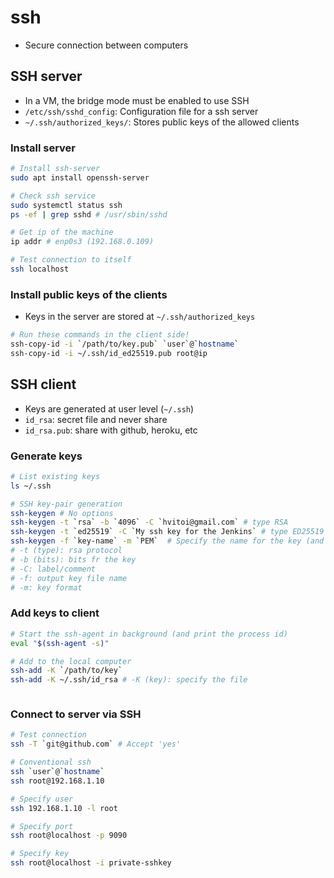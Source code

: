 # ssh

- Secure connection between computers

## SSH server

- In a VM, the bridge mode must be enabled to use SSH
- `/etc/ssh/sshd_config`: Configuration file for a ssh server
- `~/.ssh/authorized_keys/`: Stores public keys of the allowed clients

### Install server

```sh
# Install ssh-server
sudo apt install openssh-server

# Check ssh service
sudo systemctl status ssh
ps -ef | grep sshd # /usr/sbin/sshd

# Get ip of the machine
ip addr # enp0s3 (192.168.0.109)

# Test connection to itself
ssh localhost
```

### Install public keys of the clients

- Keys in the server are stored at `~/.ssh/authorized_keys`

```sh
# Run these commands in the client side!
ssh-copy-id -i `/path/to/key.pub` `user`@`hostname`
ssh-copy-id -i ~/.ssh/id_ed25519.pub root@ip
```

## SSH client

- Keys are generated at user level (`~/.ssh`)
- `id_rsa`: secret file and never share
- `id_rsa.pub`: share with github, heroku, etc

### Generate keys

```sh
# List existing keys
ls ~/.ssh

# SSH key-pair generation
ssh-keygen # No options
ssh-keygen -t `rsa` -b `4096` -C `hvitoi@gmail.com` # type RSA
ssh-keygen -t `ed25519` -C `My ssh key for the Jenkins` # type ED25519
ssh-keygen -f `key-name` -m `PEM`  # Specify the name for the key (and create in the current directory)
# -t (type): rsa protocol
# -b (bits): bits fr the key
# -C: label/comment
# -f: output key file name
# -m: key format
```

### Add keys to client

```sh
# Start the ssh-agent in background (and print the process id)
eval "$(ssh-agent -s)"

# Add to the local computer
ssh-add -K `/path/to/key`
ssh-add -K ~/.ssh/id_rsa # -K (key): specify the file



```

### Connect to server via SSH

```sh
# Test connection
ssh -T `git@github.com` # Accept 'yes'

# Conventional ssh
ssh `user`@`hostname`
ssh root@192.168.1.10

# Specify user
ssh 192.168.1.10 -l root

# Specify port
ssh root@localhost -p 9090

# Specify key
ssh root@localhost -i private-sshkey
```
